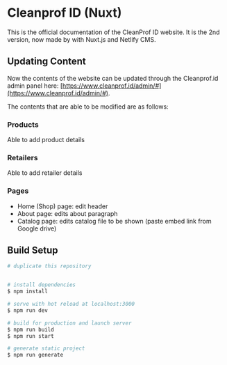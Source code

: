 # Cleanprof ID (Nuxt)

This is the official documentation of the CleanProf ID website.
It is the 2nd version, now made by with Nuxt.js and Netlify CMS.

## Updating Content

Now the contents of the website can be updated through the Cleanprof.id admin panel here:
[https://www.cleanprof.id/admin/#](https://www.cleanprof.id/admin/#).

The contents that are able to be modified are as follows:
### Products
Able to add product details 

### Retailers
Able to add retailer details

### Pages
- Home (Shop) page: edit header
- About page: edits about paragraph
- Catalog page: edits catalog file to be shown (paste embed link from Google drive)


## Build Setup
```bash
# duplicate this repository


# install dependencies
$ npm install

# serve with hot reload at localhost:3000
$ npm run dev

# build for production and launch server
$ npm run build
$ npm run start

# generate static project
$ npm run generate
```

